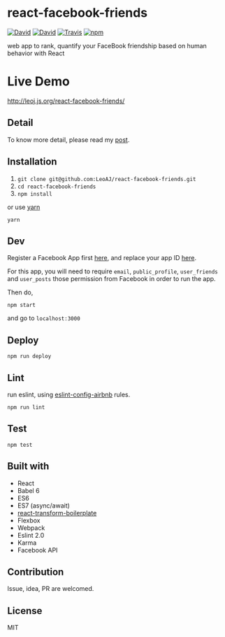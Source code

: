 # react-facebook-friends

[![David](https://img.shields.io/david/LeoAJ/react-facebook-friends.svg?style=flat-square)](https://david-dm.org/LeoAJ/react-facebook-friends)
[![David](https://img.shields.io/david/dev/LeoAJ/react-facebook-friends.svg?style=flat-square)](https://david-dm.org/LeoAJ/react-facebook-friends#info=devDependencies)
[![Travis](https://img.shields.io/travis/LeoAJ/react-facebook-friends.svg?style=flat-square)](https://travis-ci.org/LeoAJ/react-facebook-friends)
[![npm](https://img.shields.io/npm/l/express.svg?style=flat-square)](https://github.com/LeoAJ/react-facebook-friends/blob/master/LICENSE)

web app to rank, quantify your FaceBook friendship based on human behavior with React

# Live Demo

http://leoj.js.org/react-facebook-friends/

## Detail

To know more detail, please read my [post](http://leoj.js.org/personal/React-iTunes-Search/).

## Installation

1. `git clone git@github.com:LeoAJ/react-facebook-friends.git`
2. `cd react-facebook-friends`
3. `npm install`

or use [yarn](https://yarnpkg.com)

```
yarn
```

## Dev

Register a Facebook App first [here](https://developers.facebook.com/docs/apps/register), and replace your app ID [here](https://github.com/LeoAJ/react-facebook-friends/blob/master/config/index.js#L2).

For this app, you will need to require `email`, `public_profile`, `user_friends` and `user_posts` those permission from Facebook in order to run the app.

Then do,

```
npm start
```
and go to `localhost:3000`

## Deploy

```
npm run deploy
```

## Lint

run eslint, using [eslint-config-airbnb](https://github.com/airbnb/javascript/tree/master/packages/eslint-config-airbnb) rules.

```
npm run lint
```

## Test

```
npm test
```

## Built with

* React
* Babel 6
* ES6
* ES7 (async/await)
* [react-transform-boilerplate](https://github.com/gaearon/react-transform-boilerplate)
* Flexbox
* Webpack
* Eslint 2.0
* Karma
* Facebook API

## Contribution

Issue, idea, PR are welcomed.

## License

MIT
